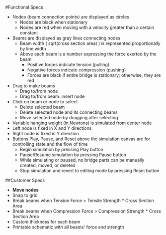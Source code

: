 #Functional Specs

* Nodes (beam connection points) are displayed as circles
    * Nodes are black when stationary
    * Nodes are red when moving with a velocity greater than a certain constant
* Beams are displayed as gray lines connecting nodes
    * Beam width ( sqrt(cross section area) ) is represented proportionally by line width
    * Above each beam is a number expressing the force exerted by the beam
        * Positive forces indicate tension (pulling)
        * Negative forces indicate compression (pushing)
        * Forces are black if entire bridge is stationary; otherwise, they are red
* Drag to make beams
    * Drag to/from node
    * Drag to/from beam: insert node
* Click on beam or node to select
    * Delete selected beam
    * Delete selected node and its connecting beams
    * Move selected node by dragging after selecting
* Variable hanging weight (in Newtons) is simulated from center node
* Left node is fixed in X and Y directions
* Right node is fixed in Y direction
* Buttons Play, Pause, and Reset above the simulation canvas are for controlling state and the flow of time
    * Begin simulation by pressing Play button
    * Pause/Resume simulation by pressing Pause button
    * While simulating or paused, no bridge parts can be manually created, moved, or deleted
    * Stop simulation and revert to editing mode by pressing Reset button

##Customer Specs

* **Move nodes**
* Snap to grid
* Break beams when Tension Force > Tensile Strength * Cross Section Area
* Break beams when Compression Force > Compression Strength * Cross Section Area
* Custom thickness for each beam
* Printable schematic with all beams' force and strength